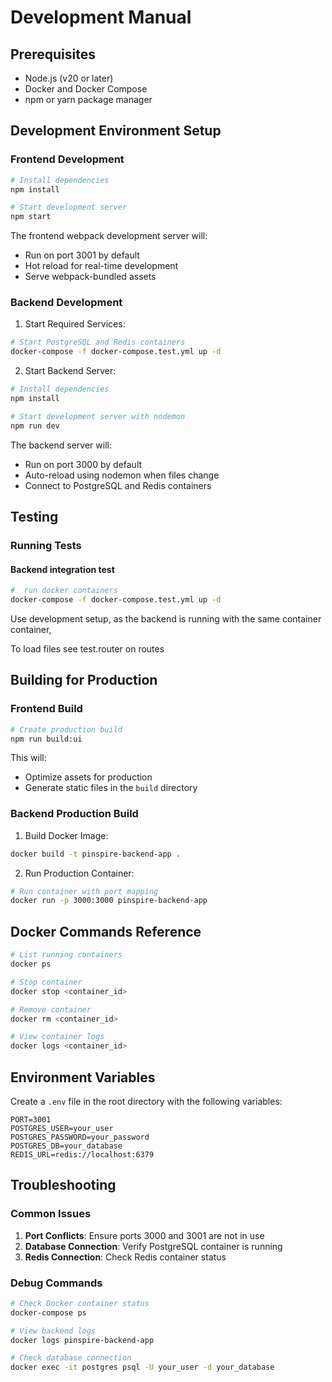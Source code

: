 # Development Manual

## Prerequisites

- Node.js (v20 or later)
- Docker and Docker Compose
- npm or yarn package manager

## Development Environment Setup

### Frontend Development

```bash
# Install dependencies
npm install

# Start development server
npm start

```

The frontend webpack development server will:

- Run on port 3001 by default
- Hot reload for real-time development
- Serve webpack-bundled assets

### Backend Development

1. Start Required Services:

```bash
# Start PostgreSQL and Redis containers
docker-compose -f docker-compose.test.yml up -d
```

2. Start Backend Server:

```bash
# Install dependencies
npm install

# Start development server with nodemon
npm run dev
```

The backend server will:

- Run on port 3000 by default
- Auto-reload using nodemon when files change
- Connect to PostgreSQL and Redis containers

## Testing

### Running Tests

#### Backend integration test

```bash
#  run docker containers
docker-compose -f docker-compose.test.yml up -d
```

Use development setup, as the backend is running with the same container container,

To load files see test.router on routes

## Building for Production

### Frontend Build

```bash
# Create production build
npm run build:ui
```

This will:

- Optimize assets for production
- Generate static files in the `build` directory

### Backend Production Build

1. Build Docker Image:

```bash
docker build -t pinspire-backend-app .
```

2. Run Production Container:

```bash
# Run container with port mapping
docker run -p 3000:3000 pinspire-backend-app
```

## Docker Commands Reference

```bash
# List running containers
docker ps

# Stop container
docker stop <container_id>

# Remove container
docker rm <container_id>

# View container logs
docker logs <container_id>
```

## Environment Variables

Create a `.env` file in the root directory with the following variables:

```
PORT=3001
POSTGRES_USER=your_user
POSTGRES_PASSWORD=your_password
POSTGRES_DB=your_database
REDIS_URL=redis://localhost:6379
```

## Troubleshooting

### Common Issues

1. **Port Conflicts**: Ensure ports 3000 and 3001 are not in use
2. **Database Connection**: Verify PostgreSQL container is running
3. **Redis Connection**: Check Redis container status

### Debug Commands

```bash
# Check Docker container status
docker-compose ps

# View backend logs
docker logs pinspire-backend-app

# Check database connection
docker exec -it postgres psql -U your_user -d your_database
```
